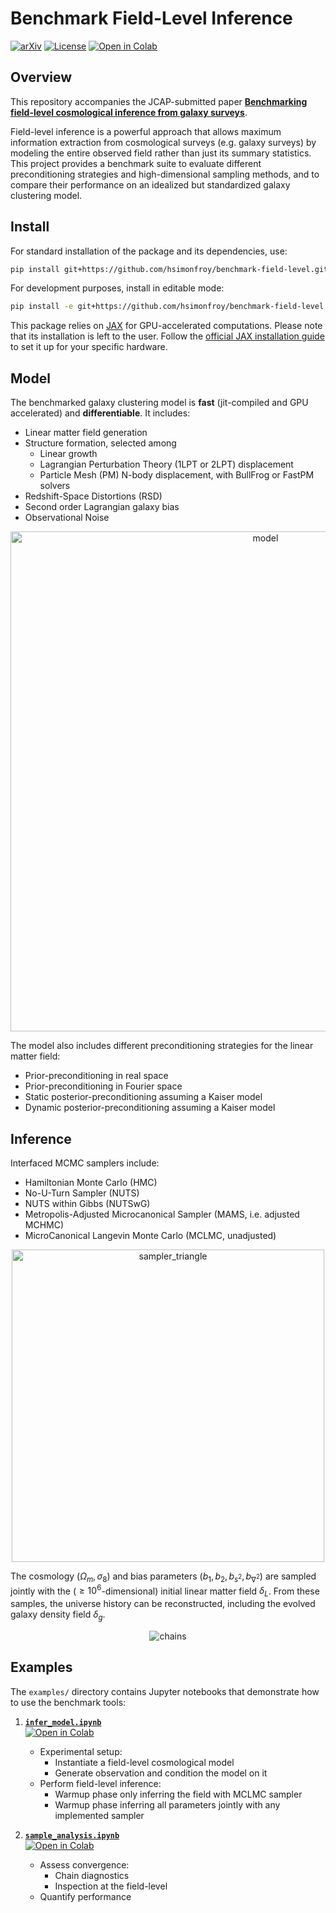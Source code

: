 # Benchmark Field-Level Inference

[![arXiv](https://img.shields.io/badge/astro--ph.CO-arXiv:2504.20130-b31b1b.svg)](https://arxiv.org/abs/2504.20130)
[![License](https://img.shields.io/badge/license-MIT-blue.svg)](LICENSE)
[![Open in Colab](https://colab.research.google.com/assets/colab-badge.svg)](https://colab.research.google.com/github/hsimonfroy/benchmark-field-level/blob/main/examples/infer_model.ipynb) 


## Overview
This repository accompanies the JCAP-submitted paper [**Benchmarking field-level cosmological inference from galaxy surveys**](https://arxiv.org/abs/2504.20130).

Field-level inference is a powerful approach that allows maximum information extraction from cosmological surveys (e.g. galaxy surveys) by modeling the entire observed field rather than just its summary statistics. This project provides a benchmark suite to evaluate different preconditioning strategies and high-dimensional sampling methods, and to compare their performance on an idealized but standardized galaxy clustering model.


## Install
For standard installation of the package and its dependencies, use:

```bash
pip install git+https://github.com/hsimonfroy/benchmark-field-level.git
```

For development purposes, install in editable mode:

```bash
pip install -e git+https://github.com/hsimonfroy/benchmark-field-level.git#egg=flbench
```

This package relies on [JAX](https://github.com/google/jax) for GPU-accelerated computations. Please note that its installation is left to the user. Follow the [official JAX installation guide](https://github.com/google/jax#installation) to set it up for your specific hardware.

## Model

The benchmarked galaxy clustering model is **fast** (jit-compiled and GPU accelerated) and **differentiable**. It includes:
 * Linear matter field generation
 * Structure formation, selected among
    * Linear growth
    * Lagrangian Perturbation Theory (1LPT or 2LPT) displacement
    * Particle Mesh (PM) N-body displacement, with BullFrog or FastPM solvers
 * Redshift-Space Distortions (RSD)
 * Second order Lagrangian galaxy bias
 * Observational Noise

<div align="center">
   <picture>
     <source media="(prefers-color-scheme: dark)" srcset="https://github.com/user-attachments/assets/13f56149-8678-422f-8b23-cf110f7a28ee">
     <img alt="model" src="https://github.com/user-attachments/assets/4bb759e3-39c5-4a0c-a038-729ef331b6bc" width="800">
   </picture>
</div>

The model also includes different preconditioning strategies for the linear matter field:
* Prior-preconditioning in real space
* Prior-preconditioning in Fourier space
* Static posterior-preconditioning assuming a Kaiser model 
* Dynamic posterior-preconditioning assuming a Kaiser model

## Inference
Interfaced MCMC samplers include:
* Hamiltonian Monte Carlo (HMC)
* No-U-Turn Sampler (NUTS)
* NUTS within Gibbs (NUTSwG)
* Metropolis-Adjusted Microcanonical Sampler (MAMS, i.e. adjusted MCHMC)
* MicroCanonical Langevin Monte Carlo (MCLMC, unadjusted)

<div align="center">
   <picture>
     <source media="(prefers-color-scheme: dark)" srcset="https://github.com/user-attachments/assets/cec09893-ed9a-4108-b78c-df273568b4bf">
     <img alt="sampler_triangle" src="https://github.com/user-attachments/assets/d20f77ca-580e-4747-9d67-8b7511de4b2f" width=500>
   </picture>
</div>

The cosmology $(\Omega_m, \sigma_8)$ and bias parameters $(b_1, b_2, b_{s^2}, b_{\nabla^2})$ are sampled jointly with the ($\geq 10^6$-dimensional) initial linear matter field $\delta_L$. From these samples, the universe history can be reconstructed, including the evolved galaxy density field $\delta_g$.

<div align="center">
   <picture>
     <source media="(prefers-color-scheme: dark)" srcset="https://github.com/user-attachments/assets/0747672f-d550-4967-854a-1dc23281c13c">
     <img alt="chains" src="https://github.com/user-attachments/assets/b161bc1d-fc2c-4f58-80f6-994239442d46">
   </picture>
</div>



## Examples
The `examples/` directory contains Jupyter notebooks that demonstrate how to use the benchmark tools:

1. [**`infer_model.ipynb`**](https://github.com/hsimonfroy/benchmark-field-level/blob/main/examples/infer_model.ipynb)  
    [![Open in Colab](https://colab.research.google.com/assets/colab-badge.svg)](https://colab.research.google.com/github/hsimonfroy/benchmark-field-level/blob/main/examples/infer_model.ipynb)  
    * Experimental setup:
      * Instantiate a field-level cosmological model
      * Generate observation and condition the model on it
    * Perform field-level inference:
      * Warmup phase only inferring the field with MCLMC sampler
      * Warmup phase inferring all parameters jointly with any implemented sampler

2. [**`sample_analysis.ipynb`**](https://github.com/hsimonfroy/benchmark-field-level/blob/main/examples/sample_analysis.ipynb)  
    [![Open in Colab](https://colab.research.google.com/assets/colab-badge.svg)](https://colab.research.google.com/github/hsimonfroy/benchmark-field-level/blob/main/examples/sample_analysis.ipynb)  
    * Assess convergence:
      * Chain diagnostics
      * Inspection at the field-level
    * Quantify performance
